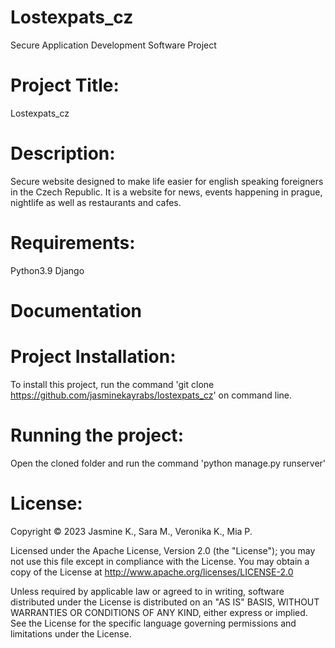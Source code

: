 # Lostexpats_cz
Secure Application Development Software Project

# Project Title: 
Lostexpats_cz
# Description: 
Secure website designed to make life easier for english speaking foreigners in the Czech Republic. It is a website for news, events happening in prague, nightlife as well as restaurants and cafes.

# Requirements: 
Python3.9
Django

# Documentation 

# Project Installation:
To install this project, run the command 'git clone https://github.com/jasminekayrabs/lostexpats_cz' on command line.

# Running the project:
Open the cloned folder and run the command 'python manage.py runserver' 


# License:
Copyright © 2023 Jasmine K., Sara M., Veronika K., Mia P.

Licensed under the Apache License, Version 2.0 (the "License"); you may not use this file except in compliance with the License. You may obtain a copy of the License at http://www.apache.org/licenses/LICENSE-2.0

Unless required by applicable law or agreed to in writing, software distributed under the License is distributed on an "AS IS" BASIS, WITHOUT WARRANTIES OR CONDITIONS OF ANY KIND, either express or implied. See the License for the specific language governing permissions and limitations under the License.
